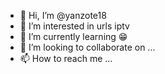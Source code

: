 - 👋 Hi, I’m @yanzote18
- 👀 I’m interested in urls iptv
- 🌱 I’m currently learning 😁
- 💞️ I’m looking to collaborate on ...
- 📫 How to reach me ...

<!---
yanzote18/yanzote18 is a ✨ special ✨ repository because its `README.md` (this file) appears on your GitHub profile.
You can click the Preview link to take a look at your changes.
--->
